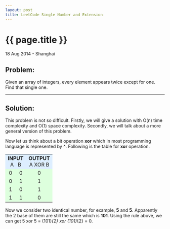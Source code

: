 ```yaml
---
layout: post
title: LeetCode Single Number and Extension
---
```


{{ page.title }}
================

<p class="meta">18 Aug 2014 - Shanghai</p>

## Problem:
Given an array of integers, every element appears twice except for one. Find that single one.

<hr />

## Solution:
This problem is not so difficult. Firstly, we will give a solution with <span class="math">O(n)</span> time complexity and <span class="math">O(1)</span> space complexity. Secondly, we will talk about a more general version of this problem.

Now let us think about a bit operation **xor** which in most programming language is represented by **^**. Following is the table for **xor** operation.

<table>
<tr bgcolor="#DDEEFF" align="center">
<td colspan="2"><b>INPUT</b><br />
A &#160; B</td>
<td><b>OUTPUT</b><br />
A XOR B</td>
</tr>
<tr bgcolor="#DDFFDD" align="center">
<td>0</td>
<td>0</td>
<td>0</td>
</tr>
<tr bgcolor="#DDFFDD" align="center">
<td>0</td>
<td>1</td>
<td>1</td>
</tr>
<tr bgcolor="#DDFFDD" align="center">
<td>1</td>
<td>0</td>
<td>1</td>
</tr>
<tr bgcolor="#DDFFDD" align="center">
<td>1</td>
<td>1</td>
<td>0</td>
</tr>
</table>

Now we consider two identical number, for example, **5** and **5**. Apparently the 2 base of them are still the same which is **101**. Using the rule above, we can get <span class="math">5 xor 5 = (101)_{2} xor (101)_{2} = 0</span>.